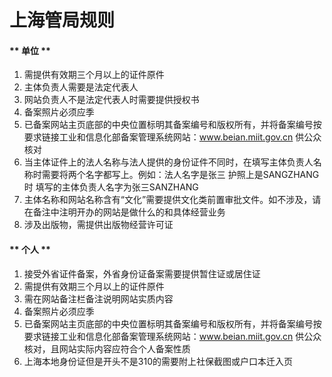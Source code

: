 

# 上海管局规则

<!-- tabs:start -->

#### ** 单位 **

1. 需提供有效期三个月以上的证件原件                                                                                                              
2. 主体负责人需要是法定代表人                                                                                                                                                
3. 网站负责人不是法定代表人时需要提供授权书                                                                                                                                                                                                                                         
4. 备案照片必须应季                                                                                                                                                       
5. 已备案网站主页底部的中央位置标明其备案编号和版权所有，并将备案编号按要求链接工业和信息化部备案管理系统网站：www.beian.miit.gov.cn 供公众核对                                                                                                            
6. 当主体证件上的法人名称与法人提供的身份证件不同时，在填写主体负责人名称时需要将两个名字都写上。例如：法人名字是张三 护照上是SANGZHANG时 填写的主体负责人名字为张三SANZHANG                               
7. 主体名称和网站名称含有“文化”需要提供文化类前置审批文件。如不涉及，请在备注中注明开办的网站是做什么的和具体经营业务
8. 涉及出版物，需提供出版物经营许可证

#### ** 个人 **

1. 接受外省证件备案，外省身份证备案需要提供暂住证或居住证                                                                                           
2. 需提供有效期三个月以上的证件原件                                                                                                                        
3. 需在网站备注栏备注说明网站实质内容                                                                                     
4. 备案照片必须应季                                                                                                                             
5. 已备案网站主页底部的中央位置标明其备案编号和版权所有，并将备案编号按要求链接工业和信息化部备案管理系统网站：www.beian.miit.gov.cn 供公众核对，且网站实际内容应符合个人备案性质                                                                           
6. 上海本地身份证但是开头不是310的需要附上社保截图或户口本迁入页

<!-- tabs:end -->
